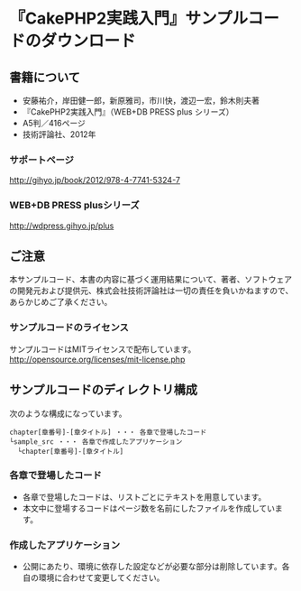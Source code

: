 # 『CakePHP2実践入門』サンプルコードのダウンロード

## 書籍について
- 安藤祐介，岸田健一郎，新原雅司，市川快，渡辺一宏，鈴木則夫著
- 『CakePHP2実践入門』（WEB+DB PRESS plus シリーズ）
- A5判／416ページ
- 技術評論社、2012年

### サポートページ
http://gihyo.jp/book/2012/978-4-7741-5324-7

### WEB+DB PRESS plusシリーズ
http://wdpress.gihyo.jp/plus

## ご注意
本サンプルコード、本書の内容に基づく運用結果について、著者、ソフトウェアの開発元および提供元、株式会社技術評論社は一切の責任を負いかねますので、あらかじめご了承ください。

### サンプルコードのライセンス
サンプルコードはMITライセンスで配布しています。
http://opensource.org/licenses/mit-license.php

## サンプルコードのディレクトリ構成
次のような構成になっています。

	chapter[章番号]-[章タイトル] ・・・ 各章で登場したコード
	└sample_src ・・・ 各章で作成したアプリケーション
	  └chapter[章番号]-[章タイトル]

### 各章で登場したコード
- 各章で登場したコードは、リストごとにテキストを用意しています。
- 本文中に登場するコードはページ数を名前にしたファイルを作成しています。

### 作成したアプリケーション
- 公開にあたり、環境に依存した設定などが必要な部分は削除しています。各自の環境に合わせて変更してください。